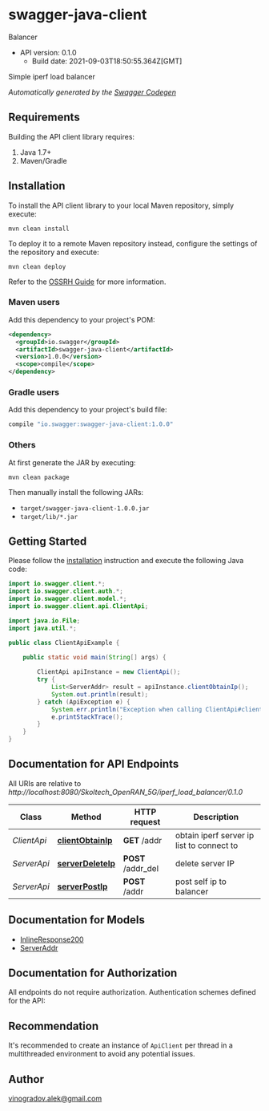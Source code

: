 # swagger-java-client

Balancer
- API version: 0.1.0
  - Build date: 2021-09-03T18:50:55.364Z[GMT]

Simple iperf load balancer


*Automatically generated by the [Swagger Codegen](https://github.com/swagger-api/swagger-codegen)*


## Requirements

Building the API client library requires:
1. Java 1.7+
2. Maven/Gradle

## Installation

To install the API client library to your local Maven repository, simply execute:

```shell
mvn clean install
```

To deploy it to a remote Maven repository instead, configure the settings of the repository and execute:

```shell
mvn clean deploy
```

Refer to the [OSSRH Guide](http://central.sonatype.org/pages/ossrh-guide.html) for more information.

### Maven users

Add this dependency to your project's POM:

```xml
<dependency>
  <groupId>io.swagger</groupId>
  <artifactId>swagger-java-client</artifactId>
  <version>1.0.0</version>
  <scope>compile</scope>
</dependency>
```

### Gradle users

Add this dependency to your project's build file:

```groovy
compile "io.swagger:swagger-java-client:1.0.0"
```

### Others

At first generate the JAR by executing:

```shell
mvn clean package
```

Then manually install the following JARs:

* `target/swagger-java-client-1.0.0.jar`
* `target/lib/*.jar`

## Getting Started

Please follow the [installation](#installation) instruction and execute the following Java code:

```java
import io.swagger.client.*;
import io.swagger.client.auth.*;
import io.swagger.client.model.*;
import io.swagger.client.api.ClientApi;

import java.io.File;
import java.util.*;

public class ClientApiExample {

    public static void main(String[] args) {
        
        ClientApi apiInstance = new ClientApi();
        try {
            List<ServerAddr> result = apiInstance.clientObtainIp();
            System.out.println(result);
        } catch (ApiException e) {
            System.err.println("Exception when calling ClientApi#clientObtainIp");
            e.printStackTrace();
        }
    }
}
```

## Documentation for API Endpoints

All URIs are relative to *http://localhost:8080/Skoltech_OpenRAN_5G/iperf_load_balancer/0.1.0*

Class | Method | HTTP request | Description
------------ | ------------- | ------------- | -------------
*ClientApi* | [**clientObtainIp**](docs/ClientApi.md#clientObtainIp) | **GET** /addr | obtain iperf server ip list to connect to
*ServerApi* | [**serverDeleteIp**](docs/ServerApi.md#serverDeleteIp) | **POST** /addr_del | delete server IP
*ServerApi* | [**serverPostIp**](docs/ServerApi.md#serverPostIp) | **POST** /addr | post self ip to balancer

## Documentation for Models

 - [InlineResponse200](docs/InlineResponse200.md)
 - [ServerAddr](docs/ServerAddr.md)

## Documentation for Authorization

All endpoints do not require authorization.
Authentication schemes defined for the API:

## Recommendation

It's recommended to create an instance of `ApiClient` per thread in a multithreaded environment to avoid any potential issues.

## Author

vinogradov.alek@gmail.com
